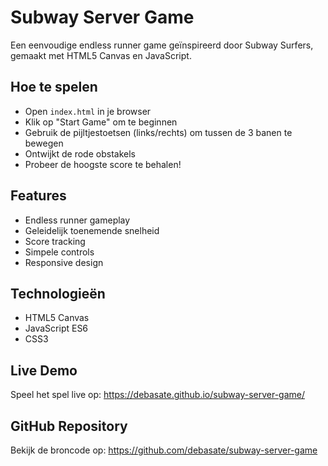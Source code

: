 # Subway Server Game

Een eenvoudige endless runner game geïnspireerd door Subway Surfers, gemaakt met HTML5 Canvas en JavaScript.

## Hoe te spelen

- Open `index.html` in je browser
- Klik op "Start Game" om te beginnen
- Gebruik de pijltjestoetsen (links/rechts) om tussen de 3 banen te bewegen
- Ontwijkt de rode obstakels
- Probeer de hoogste score te behalen!

## Features

- Endless runner gameplay
- Geleidelijk toenemende snelheid
- Score tracking
- Simpele controls
- Responsive design

## Technologieën

- HTML5 Canvas
- JavaScript ES6
- CSS3

## Live Demo

Speel het spel live op: https://debasate.github.io/subway-server-game/

## GitHub Repository

Bekijk de broncode op: https://github.com/debasate/subway-server-game